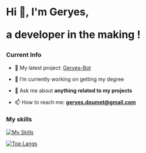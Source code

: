<h1 align="left">Hi 👋, I'm Geryes,<br> <p align="left">a developer in the making !</p> </h1>


### Current Info

- 🔭 My latest project: [Geryes-Bot](https://github.com/Geryes-Doumit/Python-discord-bot)

- 🌱 I’m currently working on getting my degree

- 💬 Ask me about **anything related to my projects**

- 📫 How to reach me: **geryes.doumet@gmail.com**


### My skills

[![My Skills](https://skillicons.dev/icons?i=c,cpp,cs,java,python,javascript,html,css,django,swift,kotlin,bash)](https://skillicons.dev) 

[![Top Langs](https://github-readme-stats.vercel.app/api/top-langs/?username=Geryes-Doumit&layout=donut&hide=c,java,css,html&theme=dark)](https://github.com/anuraghazra/github-readme-stats)

<!-- ![](https://github-readme-stats.vercel.app/api?username=Geryes-Doumit&theme=tokyonight&hide_border=true&include_all_commits=false&count_private=false)<br/> -->

<!-- <h3 align="left">My latest projects:</h3>
<p>&nbsp;<img align="center" src="https://github-readme-stats.vercel.app/api/pin/?username=geryes-doumit&repo=chatRooms&show_icons=true&theme=ayu-mirage&locale=en&layout=compact" alt="geryes-doumit" />  &nbsp;<img align="center" src="https://github-readme-stats.vercel.app/api/pin/?username=geryes-doumit&repo=Simplified-Abalone&show_icons=true&theme=solarized-light&locale=en&layout=compact" alt="geryes-doumit" /></p>
<br>
<p>&nbsp;<img align="center" src="https://github-readme-stats.vercel.app/api/pin/?username=geryes-doumit&repo=Python-Pong&show_icons=true&theme=moltack&locale=en&layout=compact" alt="geryes-doumit" />  &nbsp;<img align="center" src="https://github-readme-stats.vercel.app/api/pin/?username=geryes-doumit&repo=Python-Tic-Tac-Toe&show_icons=true&theme=react&locale=en&layout=compact" alt="geryes-doumit" /></p>
-->
